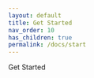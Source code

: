 ```yaml
---
layout: default
title: Get Started
nav_order: 10
has_children: true
permalink: /docs/start
---
```


Get Started
